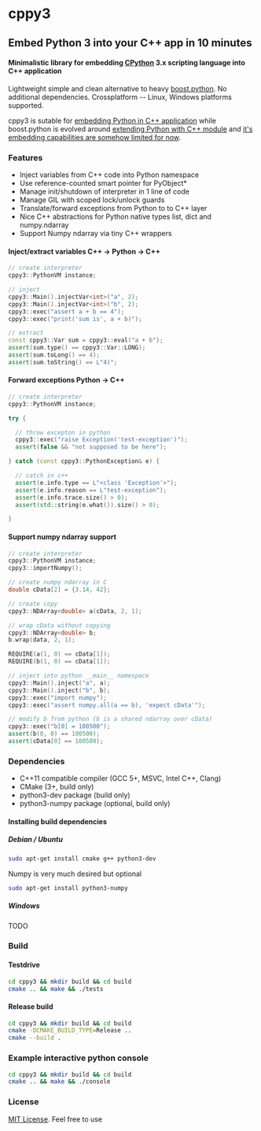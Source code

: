 # cppy3

## Embed Python 3 into your C++ app in 10 minutes

#### Minimalistic library for embedding [CPython](https://github.com/python/cpython) 3.x scripting language into C++ application

Lightweight simple and clean alternative to heavy [boost.python](https://github.com/boostorg/python).
No additional dependencies. Crossplatform -- Linux, Windows platforms supported.

cppy3 is sutable for [embedding Python in C++ application](https://docs.python.org/3/extending/index.html) while boost.python is evolved around [extending Python with C++ module](https://docs.python.org/3/extending/index.html) and [it's embedding capabilities are somehow limited for now](https://www.boost.org/doc/libs/1_63_0/libs/python/doc/html/tutorial/tutorial/embedding.html).


### Features

* Inject variables from C++ code into Python namespace
* Use reference-counted smart pointer for PyObject*
* Manage init/shutdown of interpreter in 1 line of code
* Manage GIL with scoped lock/unlock guards
* Translate/forward exceptions from Python to to C++ layer
* Nice C++ abstractions for Python native types list, dict and numpy.ndarray
* Support Numpy ndarray via tiny C++ wrappers

#### Inject/extract variables C++ -> Python -> C++

```c++
// create interpreter
cppy3::PythonVM instance;

// inject
cppy3::Main().injectVar<int>("a", 2);
cppy3::Main().injectVar<int>("b", 2);
cppy3::exec("assert a + b == 4");
cppy3::exec("print('sum is', a + b)");

// extract
const cppy3::Var sum = cppy3::eval("a + b");
assert(sum.type() == cppy3::Var::LONG);
assert(sum.toLong() == 4);
assert(sum.toString() == L"4)";
```

#### Forward exceptions Python -> C++


```c++
// create interpreter
cppy3::PythonVM instance;

try {

  // throw excepton in python
  cppy3::exec("raise Exception('test-exception')");
  assert(false && "not supposed to be here");

} catch (const cppy3::PythonException& e) {

  // catch in c++
  assert(e.info.type == L"<class 'Exception'>");
  assert(e.info.reason == L"test-exception");
  assert(e.info.trace.size() > 0);
  assert(std::string(e.what()).size() > 0);

}
```

#### Support numpy ndarray support


```c++
// create interpreter
cppy3::PythonVM instance;
cppy3::importNumpy();

// create numpy ndarray in C
double cData[2] = {3.14, 42};

// create copy
cppy3::NDArray<double> a(cData, 2, 1);

// wrap cData without copying
cppy3::NDArray<double> b;
b.wrap(data, 2, 1);

REQUIRE(a(1, 0) == cData[1]);
REQUIRE(b(1, 0) == cData[1]);

// inject into python __main__ namespace
cppy3::Main().inject("a", a);
cppy3::Main().inject("b", b);
cppy3::exec("import numpy");
cppy3::exec("assert numpy.all(a == b), 'expect cData'");

// modify b from python (b is a shared ndarray over cData)
cppy3::exec("b[0] = 100500");
assert(b(0, 0) == 100500);
assert(cData[0] == 100500);
```


### Dependencies

* C++11 compatible compiler (GCC 5+, MSVC, Intel C++, Clang)
* CMake (3+, build only)
* python3-dev package (build only)
* python3-numpy package (optional, build only)

#### Installing build dependencies

##### Debian / Ubuntu

```bash
sudo apt-get install cmake g++ python3-dev
```

Numpy is very much desired but optional
```bash
sudo apt-get install python3-numpy
```

##### Windows

TODO

### Build

#### Testdrive

```bash
cd cppy3 && mkdir build && cd build
cmake .. && make && ./tests
```

#### Release build

```bash
cd cppy3 && mkdir build && cd build
cmake -DCMAKE_BUILD_TYPE=Release ..
cmake --build .
```

### Example interactive python console

```bash
cd cppy3 && mkdir build && cd build
cmake .. && make && ./console
```

### License

[MIT License](LICENSE). Feel free to use
